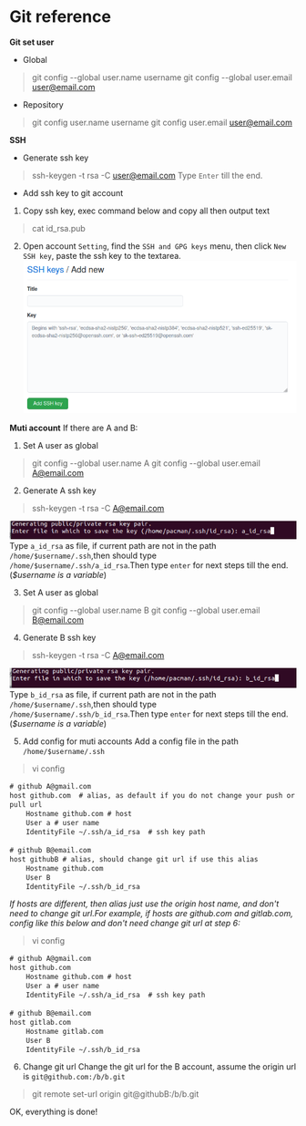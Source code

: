 # Git reference
**Git set user**
- Global
> git config --global user.name username
> git config --global user.email user@email.com

- Repository
> git config user.name username
> git config user.email user@email.com

**SSH**
- Generate ssh key
> ssh-keygen -t rsa -C user@email.com
Type `Enter` till the end.

- Add ssh key to git account
1. Copy ssh key, exec command below and copy all then output text
> cat id_rsa.pub

2. Open account `Setting`, find the `SSH and GPG keys` menu, then click `New SSH key`, paste the ssh key to the textarea.
![](./images/add_ssh_key.png)

**Muti account**
If there are A and B:
1. Set A user as global
> git config --global user.name A
> git config --global user.email A@email.com

2. Generate A ssh key
> ssh-keygen -t rsa -C A@email.com

![](./images/a_rsa.png)
Type `a_id_rsa` as file, if current path are not in the path `/home/$username/.ssh`,then should type `/home/$username/.ssh/a_id_rsa`.Then type `enter` for next steps till the end.(*$username is a variable*)

3. Set A user as global
> git config --global user.name B
> git config --global user.email B@email.com

4. Generate B ssh key
> ssh-keygen -t rsa -C A@email.com

![](./images/b_rsa.png)
Type `b_id_rsa` as file, if current path are not in the path `/home/$username/.ssh`,then should type `/home/$username/.ssh/b_id_rsa`.Then type `enter` for next steps till the end.(*$username is a variable*)

5. Add config for muti accounts
Add a config file in the path `/home/$username/.ssh`
> vi config
```
# github A@gmail.com
host github.com  # alias, as default if you do not change your push or pull url
    Hostname github.com # host
    User a # user name
    IdentityFile ~/.ssh/a_id_rsa  # ssh key path

# github B@email.com
host githubB # alias, should change git url if use this alias
    Hostname github.com
    User B
    IdentityFile ~/.ssh/b_id_rsa
```
*If hosts are different, then alias just use the origin host name, and don't need to change git url.For example, if hosts are github.com and gitlab.com, config like this below and don't need change git url at step 6:*
> vi config
```
# github A@gmail.com
host github.com  
    Hostname github.com # host
    User a # user name
    IdentityFile ~/.ssh/a_id_rsa  # ssh key path

# github B@email.com
host gitlab.com 
    Hostname gitlab.com 
    User B
    IdentityFile ~/.ssh/b_id_rsa
```

6. Change git url
Change the git url for the B account, assume the origin url is `git@github.com:/b/b.git`
> git remote set-url origin git@githubB:/b/b.git

OK, everything is done!